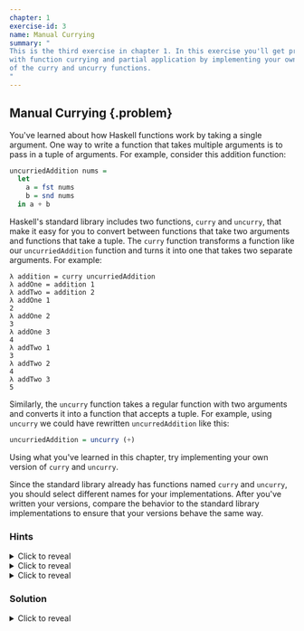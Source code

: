 ```yaml
---
chapter: 1
exercise-id: 3
name: Manual Currying
summary: "
This is the third exercise in chapter 1. In this exercise you'll get practice
with function currying and partial application by implementing your own versions
of the curry and uncurry functions.
"
---
```


## Manual Currying {.problem}
You've learned about how Haskell functions work by taking a single argument. One
way to write a function that takes multiple arguments is to pass in a tuple of
arguments. For example, consider this addition function:

```haskell
uncurriedAddition nums =
  let
    a = fst nums
    b = snd nums
  in a + b
```

Haskell's standard library includes two functions,
`curry` and `uncurry`, that make
it easy for you to convert between functions that take two arguments and
functions that take a tuple. The `curry` function
transforms a function like our `uncurriedAddition`
function and turns it into one that takes two separate arguments. For example:

```
λ addition = curry uncurriedAddition
λ addOne = addition 1
λ addTwo = addition 2
λ addOne 1
2
λ addOne 2
3
λ addOne 3
4
λ addTwo 1
3
λ addTwo 2
4
λ addTwo 3
5
```

Similarly, the `uncurry` function takes a regular
function with two arguments and converts it into a function that accepts a
tuple. For example, using `uncurry` we could have
rewritten `uncurredAddition` like this:

```haskell
uncurriedAddition = uncurry (+)
```

Using what you've learned in this chapter, try implementing your own version of
`curry` and `uncurry`.

Since the standard library already has functions named
`curry` and `uncurry`, you should
select different names for your implementations. After you've written your
versions, compare the behavior to the standard library implementations to ensure
that your versions behave the same way.

### Hints

<div class="hints">

<details>
<summary>Click to reveal</summary>
<div class="details-body-outer">
<div class="details-body">
Remember that functions can be passed around as ordinary arguments. For example,
imagine that we have a function called `addNumbers` that adds two numbers:

```haskell
addNumbers a b = a + b
```

Next, we could write a function `callWithTwoArguments` that takes a function,
and the two arguments that we should call that function with, and returns the
results:

```haskell
callWithTwoArguments f a b = f a b
```

Finally, we can pass `addNumbers` to `callWithTwoArguments` like any other
value. As an example:

```haskell
addThreeAndFive = callWithTwoArguments addNumbers 3 5
```

As you're working on this exercise, remember that you can pass the functions
that you want to curry, or uncurry, just like you'd pass around any other
argument.
</div>
</div>
</details>


<details>
<summary>Click to reveal</summary>
<div class="details-body-outer">
<div class="details-body">
Remember that you can get the first element of a tuple using the `fst` function,
and you can get the second element of a tuple using the `snd` function:

```haskell
λ fst ("hello", "haskell")
"hello"

λ snd ("hello", "haskell")
"haskell"
```
</div>
</div>
</details>

<details>
<summary>Click to reveal</summary>
<div class="details-body-outer">
<div class="details-body">

The built-in `curry` turns a function that takes a tuple into a function that
takes two arguments. Let's look at an example. Imagine that we have a function
that adds two numbers from a tuple:

```haskell
addTuple tuple = fst tuple + snd tuple
```

We can test this out in `ghci` and see that it works just like we'd expect.

```haskell
λ addTuple (1,2)
3
```

If we use `curry`, we can call this like an ordinary function. We can either use
curry and pass arguments all in one call:

```haskell
λ curry addTuple 1 2
3
```

Or we can use `curry` to define a new version of the function that takes two
non-tuple arguments:

```haskell
λ addTwo = curry addTuple
λ addTwo 1 2
3
λ addTwo 3 4
7
```

The `uncurry` function works the same way, but it converts functions in the
other direction. For example:

```haskell
λ uncurry addTwo (1,2)
3
λ addTuple' = uncurry addTwo
λ addTuple' (2,3)
5
```

You can use these examples as you are testing your own implementation.
</div>
</div>
</details>
</div>

### Solution

<div class="solution">
<details>
<summary>Click to reveal</summary>
<div class="details-body-outer">
<div class="details-body">
Let's start by defining our own version of `curry` called `exampleCurry`. Our
function will need to take three arguments:

  - `f` is a function that takes in a tuple and returns a value
  - `a` is a value; it's the first value in the tuple we'll pass to `f`
  - `b` is a value; it's the second value in the tuple we'll pass to `f`

It's easiest to write this function as a one-liner:

```haskell
exampleCurry f a b = f (a,b)
```

In this code, we're taking three arguments as input. We're calling our first
argument, the function we want to curry, using a tuple made up of the next two
arguments.

If we use this function in `ghci` we can see it behaves like you'd expect:

```haskell
λ addTuple tuple = fst tuple + snd tuple
λ exampleCurry addTuple 1 2
3
```

Just like with the `curry` function defined for us in `Prelude`, we can use
`exampleCurry` to create a new function:

```haskell
λ addTwo = exampleCurry addTuple
λ addTwo 1 2
3
λ addTwo 2 3
5
```

This might be a bit surprising, since you're still getting used to
Haskell. Remember that Haskell makes it easy for us to do _partial
application_. We could have written `addTwo` without partial application by
taking in the two arguments that we should call the curried function with:

```haskell
λ addTwo a b = exampleCurry addTuple a b
λ addTwo 1 2
3
λ addTwo 2 3
5
```
</div>
</div>
</details>
</div>
